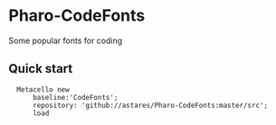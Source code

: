 # Pharo-CodeFonts
Some popular fonts for coding

## Quick start 

```Smalltalk
  Metacello new
      baseline:'CodeFonts';
      repository: 'github://astares/Pharo-CodeFonts:master/src';
      load
```
